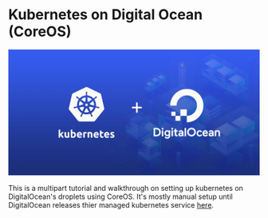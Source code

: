 # Kubernetes on Digital Ocean (CoreOS)

![kubernetes_degitalocean](./assets/kubernetes_digitalocean-compressor.jpg)

This is a multipart tutorial and walkthrough on setting up kubernetes on DigitalOcean's droplets using CoreOS. It's mostly manual setup until DigitalOcean releases thier managed kubernetes service [here](https://www.digitalocean.com/products/kubernetes/).

